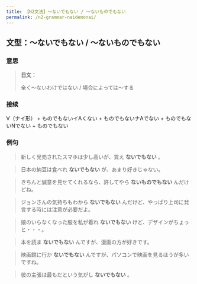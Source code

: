 ```yaml
---
title: 【N2文法】〜ないでもない / 〜ないものでもない
permalink: /n2-grammar-naidemonai/
---
```


## 文型：〜ないでもない / 〜ないものでもない

### 意思

> **日文：**
> 
> 全く〜ないわけではない / 場合によっては〜する


### 接续

V（ナイ形） + ものでもないイAくない + ものでもないナAでない + ものでもないNでない + ものでもない

### 例句

> 新しく発売されたスマホは少し高いが、買え **ないでもない** 。

> 日本の納豆は食べれ **ないでもない** が、あまり好きじゃない。

> きちんと誠意を見せてくれるなら、許してやら **ないものでもない** んだけどね。

> ジョンさんの気持ちもわから **ないでもない** んだけど、やっぱり上司に発言する時には注意が必要だよ。

> 娘のいらなくなった服を私が着れ **ないでもない** けど、デザインがちょっと・・・。

> 本を読ま **ないでもない** んですが、漫画の方が好きです。

> 映画館に行か **ないでもない** んですが、パソコンで映画を見るほうが多いですね。

> 彼の主張は最もだという気がし **ないでもない** 。

